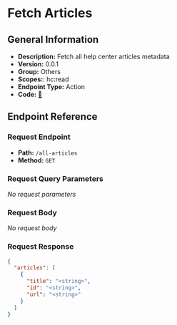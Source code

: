 # Fetch Articles

## General Information

- **Description:** Fetch all help center articles metadata
- **Version:** 0.0.1
- **Group:** Others
- **Scopes:**: hc:read
- **Endpoint Type:** Action
- **Code:** [🔗](https://github.com/NangoHQ/integration-templates/tree/main/integrations/zendesk/actions/fetch-articles.ts)

## Endpoint Reference

### Request Endpoint

- **Path:** `/all-articles`
- **Method:** `GET`

### Request Query Parameters

_No request parameters_

### Request Body

_No request body_

### Request Response

```json
{
  "articles": [
    {
      "title": "<string>",
      "id": "<string>",
      "url": "<string>"
    }
  ]
}
```
